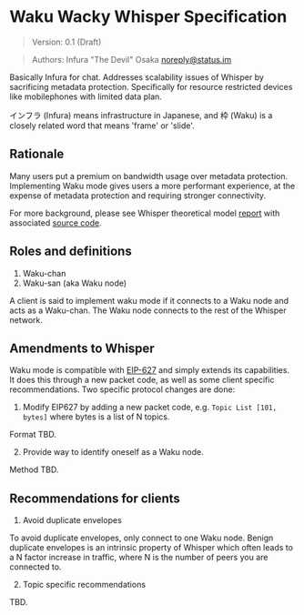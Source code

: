 # Waku Wacky Whisper Specification

> Version: 0.1 (Draft)

> Authors: Infura "The Devil" Osaka <noreply@status.im>

Basically Infura for chat. Addresses scalability issues of Whisper by sacrificing metadata protection. Specifically for resource restricted devices like mobilephones with limited data plan.

インフラ (Infura) means infrastructure in Japanese, and 枠 (Waku) is a closely related word that means 'frame' or 'slide'.

## Rationale

Many users put a premium on bandwidth usage over metadata protection. Implementing Waku mode gives users a more performant experience, at the expense of metadata protection and requiring stronger connectivity.

For more background, please see Whisper theoretical model [report](https://htmlpreview.github.io/?https://github.com/vacp2p/research/blob/master/whisper_scalability/report.html) with associated [source code](https://github.com/vacp2p/research/tree/master/whisper_scalability).

## Roles and definitions

1. Waku-chan
2. Waku-san (aka Waku node)

A client is said to implement waku mode if it connects to a Waku node and acts as a Waku-chan. The Waku node connects to the rest of the Whisper network.

## Amendments to Whisper

Waku mode is compatible with [EIP-627](https://eips.ethereum.org/EIPS/eip-627) and simply extends its capabilities. It does this through a new packet code, as well as some client specific recommendations. Two specific protocol changes are done:

1. Modify EIP627 by adding a new packet code, e.g. `Topic List [101, bytes]` where bytes is a list of N topics.

Format TBD.

2. Provide way to identify oneself as a Waku node.

Method TBD.

## Recommendations for clients

1. Avoid duplicate envelopes

To avoid duplicate envelopes, only connect to one Waku node. Benign duplicate envelopes is an intrinsic property of Whisper which often leads to a N factor increase in traffic, where N is the number of peers you are connected to.

2. Topic specific recommendations

TBD.
